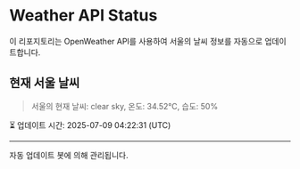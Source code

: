 
# Weather API Status

이 리포지토리는 OpenWeather API를 사용하여 서울의 날씨 정보를 자동으로 업데이트합니다.

## 현재 서울 날씨
> 서울의 현재 날씨: clear sky, 온도: 34.52°C, 습도: 50%

⏳ 업데이트 시간: 2025-07-09 04:22:31 (UTC)

---
자동 업데이트 봇에 의해 관리됩니다.
